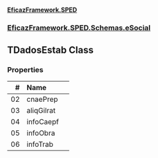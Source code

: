 #### [EficazFramework.SPED](EficazFrameworkSPED.md 'EficazFramework SPED')
### [EficazFramework.SPED.Schemas.eSocial](EficazFramework.SPED.Schemas.eSocial.md 'EficazFramework.SPED.Schemas.eSocial')

## TDadosEstab Class
### Properties

| # | Name | |
| ---: | :--- | :--- |
| 02 | cnaePrep |  |
| 03 | aliqGilrat |  |
| 04 | infoCaepf |  |
| 05 | infoObra |  |
| 06 | infoTrab |  |

